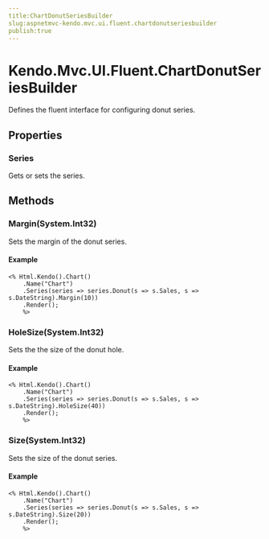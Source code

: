 ```yaml
---
title:ChartDonutSeriesBuilder
slug:aspnetmvc-kendo.mvc.ui.fluent.chartdonutseriesbuilder
publish:true
---
```


# Kendo.Mvc.UI.Fluent.ChartDonutSeriesBuilder

Defines the fluent interface for configuring donut series.

## Properties

### Series
Gets or sets the series.

## Methods

### Margin(System.Int32)
Sets the margin of the donut series.

#### Example
    <% Html.Kendo().Chart()
        .Name("Chart")
        .Series(series => series.Donut(s => s.Sales, s => s.DateString).Margin(10))
        .Render();
        %>

### HoleSize(System.Int32)
Sets the the size of the donut hole.

#### Example
    <% Html.Kendo().Chart()
        .Name("Chart")
        .Series(series => series.Donut(s => s.Sales, s => s.DateString).HoleSize(40))
        .Render();
        %>

### Size(System.Int32)
Sets the size of the donut series.

#### Example
    <% Html.Kendo().Chart()
        .Name("Chart")
        .Series(series => series.Donut(s => s.Sales, s => s.DateString).Size(20))
        .Render();
        %>
